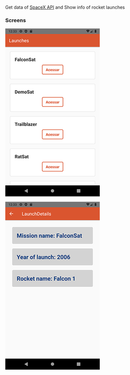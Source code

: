 Get data of [SpaceX API](https://github.com/r-spacex/SpaceX-API) and Show info of rocket launches 

### Screens

![first](https://github.com/FelipeNasci/React-ReactNative-TEES/blob/master/ReactNative/Exercise%201/images/Screen%201.png?raw=true)

![second](https://github.com/FelipeNasci/React-ReactNative-TEES/blob/master/ReactNative/Exercise%201/images/Screen%202.png?raw=true)